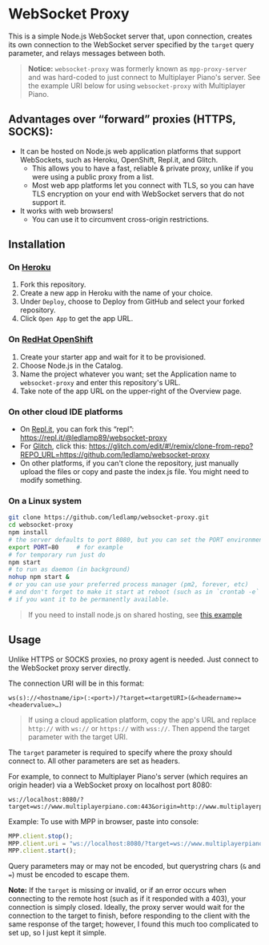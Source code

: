 # WebSocket Proxy

This is a simple Node.js WebSocket server that, upon connection, creates its own connection to the WebSocket server specified by the `target` query parameter, and relays messages between both.

> **Notice:** `websocket-proxy` was formerly known as `mpp-proxy-server` and was hard-coded to just connect to Multiplayer Piano's server. See the example URI below for using `websocket-proxy` with Multiplayer Piano.


## Advantages over “forward” proxies (HTTPS, SOCKS):
- It can be hosted on Node.js web application platforms that support WebSockets, such as Heroku, OpenShift, Repl.it, and Glitch.
    - This allows you to have a fast, reliable & private proxy, unlike if you were using a public proxy from a list.
    - Most web app platforms let you connect with TLS, so you can have TLS encryption on your end with WebSocket servers that do not support it.
- It works with web browsers!
    - You can use it to circumvent cross-origin restrictions.

## Installation

### On [Heroku](https://www.heroku.com/)
1. Fork this repository.
2. Create a new app in Heroku with the name of your choice.
3. Under `Deploy`, choose to Deploy from GitHub and select your forked repository.
4. Click `Open App` to get the app URL.

### On [RedHat OpenShift](https://www.openshift.com/)
1. Create your starter app and wait for it to be provisioned.
2. Choose Node.js in the Catalog.
3. Name the project whatever you want; set the Application name to `websocket-proxy` and enter this repository's URL.
4. Take note of the app URL on the upper-right of the Overview page.

### On other cloud IDE platforms
- On [Repl.it](https://repl.it), you can fork this “repl”: https://repl.it/@ledlamp89/websocket-proxy
- For [Glitch](https://glitch.com), click this: https://glitch.com/edit/#!/remix/clone-from-repo?REPO_URL=https://github.com/ledlamp/websocket-proxy
- On other platforms, if you can't clone the repository, just manually upload the files or copy and paste the index.js file. You might need to modify something.

### On a Linux system
```sh
git clone https://github.com/ledlamp/websocket-proxy.git
cd websocket-proxy
npm install
# the server defaults to port 8080, but you can set the PORT environment variable
export PORT=80     # for example
# for temporary run just do
npm start
# to run as daemon (in background)
nohup npm start &
# or you can use your preferred process manager (pm2, forever, etc)
# and don't forget to make it start at reboot (such as in `crontab -e` or with `pm2 startup`)
# if you want it to be permanently available.
```
> If you need to install node.js on shared hosting, see [this example](https://gist.github.com/ledlamp/6602505c520e7434d06239a72204091d)


## Usage

Unlike HTTPS or SOCKS proxies, no proxy agent is needed. Just connect to the WebSocket proxy server directly.

The connection URI will be in this format:
```
ws(s)://<hostname/ip>(:<port>)/?target=<targetURI>(&<headername>=<headervalue>…)
```

> If using a cloud application platform, copy the app's URL and replace `http://` with `ws://` or `https://` with `wss://`. Then append the target parameter with the target URI.

The `target` parameter is required to specify where the proxy should connect to. All other parameters are set as headers.

For example, to connect to Multiplayer Piano's server (which requires an origin header) via a WebSocket proxy on localhost port 8080:
```
ws://localhost:8080/?target=ws://www.multiplayerpiano.com:443&origin=http://www.multiplayerpiano.com
```
Example: To use with MPP in browser, paste into console:
```js
MPP.client.stop();
MPP.client.uri = "ws://localhost:8080/?target=ws://www.multiplayerpiano.com:443&origin=http://www.multiplayerpiano.com";
MPP.client.start();
```
Query parameters may or may not be encoded, but querystring chars (`&` and `=`) must be encoded to escape them.

**Note:** If the `target` is missing or invalid, or if an error occurs when connecting to the remote host (such as if it responded with a 403), your connection is simply closed. Ideally, the proxy server would wait for the connection to the target to finish, before responding to the client with the same response of the target; however, I found this much too complicated to set up, so I just kept it simple.
